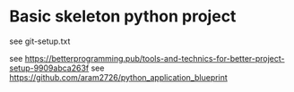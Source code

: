# Basic skeleton python project

see git-setup.txt 

see https://betterprogramming.pub/tools-and-technics-for-better-project-setup-9909abca263f
see https://github.com/aram2726/python_application_blueprint
